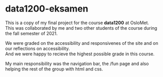 # data1200-eksamen

This is a copy of my final project for the course **data1200** at OsloMet.\
This was collaborated by me and two other students of the course during the fall semester of 2021.

We were graded on the accessibility and responsivenes of the site and on our reflections on accessibility.\
And we were happy to recieve the highest possible grade in this course. 

My main responsibility was the navigation bar, the /fun page and also helping the rest of the group with html and css. 
